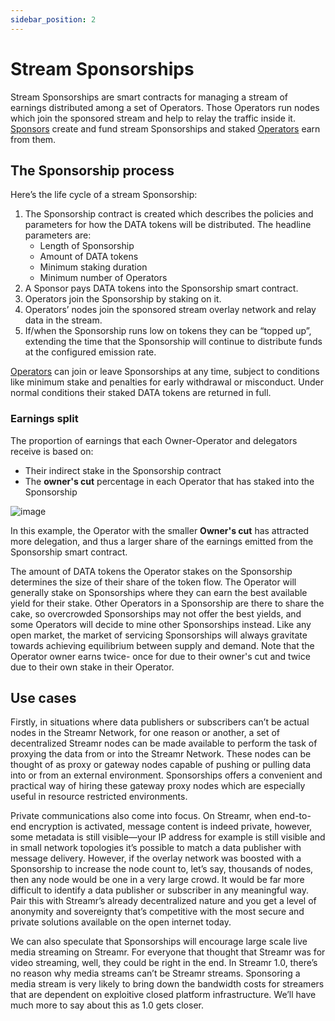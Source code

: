 ```yaml
---
sidebar_position: 2
---
```


# Stream Sponsorships
Stream Sponsorships are smart contracts for managing a stream of earnings distributed among a set of Operators. Those Operators run nodes which join the sponsored stream and help to relay the traffic inside it. [Sponsors](../network-roles/sponsors.md) create and fund stream Sponsorships and staked [Operators](../network-roles/operators.md) earn from them. 

## The Sponsorship process
Here’s the life cycle of a stream Sponsorship:

1. The Sponsorship contract is created which describes the policies and parameters for how the DATA tokens will be distributed. The headline parameters are:
    - Length of Sponsorship
    - Amount of DATA tokens 
    - Minimum staking duration
    - Minimum number of Operators
2. A Sponsor pays DATA tokens into the Sponsorship smart contract. 
3. Operators join the Sponsorship by staking on it. 
4. Operators’ nodes join the sponsored stream overlay network and relay data in the stream.
5. If/when the Sponsorship runs low on tokens they can be “topped up”, extending the time that the Sponsorship will continue to distribute funds at the configured emission rate.

[Operators](../network-roles/operators.md) can join or leave Sponsorships at any time, subject to conditions like minimum stake and penalties for early withdrawal or misconduct. Under normal conditions their staked DATA tokens are returned in full.

### Earnings split
The proportion of earnings that each Owner-Operator and delegators receive is based on:
- Their indirect stake in the Sponsorship contract
- The **owner's cut** percentage in each Operator that has staked into the Sponsorship

![image](@site/static/img/stream-sponsorship.png)
<!-- TODO bigger stake numbers -->
In this example, the Operator with the smaller **Owner's cut** has attracted more delegation, and thus a larger share of the earnings emitted from the Sponsorship smart contract.

The amount of DATA tokens the Operator stakes on the Sponsorship determines the size of their share of the token flow. The Operator will generally stake on Sponsorships where they can earn the best available yield for their stake. Other Operators in a Sponsorship are there to share the cake, so overcrowded Sponsorships may not offer the best yields, and some Operators will decide to mine other Sponsorships instead. Like any open market, the market of servicing Sponsorships will always gravitate towards achieving equilibrium between supply and demand. Note that the Operator owner earns twice- once for due to their owner's cut and twice due to their own stake in their Operator. 

## Use cases
Firstly, in situations where data publishers or subscribers can’t be actual nodes in the Streamr Network, for one reason or another, a set of decentralized Streamr nodes can be made available to perform the task of proxying the data from or into the Streamr Network. These nodes can be thought of as proxy or gateway nodes capable of pushing or pulling data into or from an external environment. Sponsorships offers a convenient and practical way of hiring these gateway proxy nodes which are especially useful in resource restricted environments. 

Private communications also come into focus. On Streamr, when end-to-end encryption is activated, message content is indeed private, however, some metadata is still visible—your IP address for example is still visible and in small network topologies it’s possible to match a data publisher with message delivery. However, if the overlay network was boosted with a Sponsorship to increase the node count to, let’s say, thousands of nodes, then any node would be one in a very large crowd. It would be far more difficult to identify a data publisher or subscriber in any meaningful way. Pair this with Streamr’s already decentralized nature and you get a level of anonymity and sovereignty that’s competitive with the most secure and private solutions available on the open internet today.

We can also speculate that Sponsorships will encourage large scale live media streaming on Streamr. For everyone that thought that Streamr was for video streaming, well, they could be right in the end. In Streamr 1.0, there’s no reason why media streams can’t be Streamr streams. Sponsoring a media stream is very likely to bring down the bandwidth costs for streamers that are dependent on exploitive closed platform infrastructure. We’ll have much more to say about this as 1.0 gets closer.


